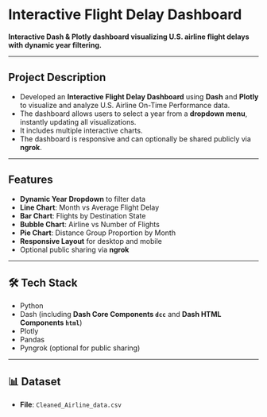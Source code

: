 # Interactive Flight Delay Dashboard

**Interactive Dash & Plotly dashboard visualizing U.S. airline flight delays with dynamic year filtering.**

---

## Project Description
- Developed an **Interactive Flight Delay Dashboard** using **Dash** and **Plotly** to visualize and analyze U.S. Airline On-Time Performance data.  
- The dashboard allows users to select a year from a **dropdown menu**, instantly updating all visualizations.  
- It includes multiple interactive charts.
- The dashboard is responsive and can optionally be shared publicly via **ngrok**.

---

## Features
- **Dynamic Year Dropdown** to filter data  
- **Line Chart**: Month vs Average Flight Delay  
- **Bar Chart**: Flights by Destination State  
- **Bubble Chart**: Airline vs Number of Flights  
- **Pie Chart**: Distance Group Proportion by Month  
- **Responsive Layout** for desktop and mobile  
- Optional public sharing via **ngrok**

---

## 🛠️ Tech Stack
- Python  
- Dash (including **Dash Core Components `dcc`** and **Dash HTML Components `html`**)  
- Plotly  
- Pandas  
- Pyngrok (optional for public sharing)
---

## 📊 Dataset
- **File**: `Cleaned_Airline_data.csv`  


